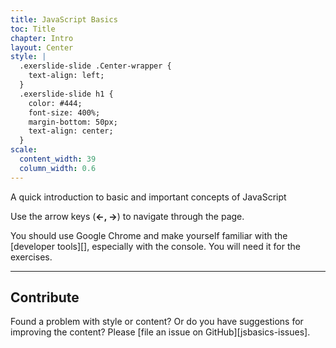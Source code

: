 ```yaml
---
title: JavaScript Basics
toc: Title
chapter: Intro
layout: Center
style: |
  .exerslide-slide .Center-wrapper {
    text-align: left;
  }
  .exerslide-slide h1 {
    color: #444;
    font-size: 400%;
    margin-bottom: 50px;
    text-align: center;
  }
scale:
  content_width: 39
  column_width: 0.6
---
```


A quick introduction to basic and important concepts of JavaScript

Use the arrow keys (**&larr;, &rarr;**) to navigate through the page.

You should use Google Chrome and make yourself
familiar with the [developer tools][], especially with the console.
You will need it for the exercises.

---

## Contribute

Found a problem with style or content? Or do you have suggestions for improving
the content? Please [file an issue on GitHub][jsbasics-issues].
